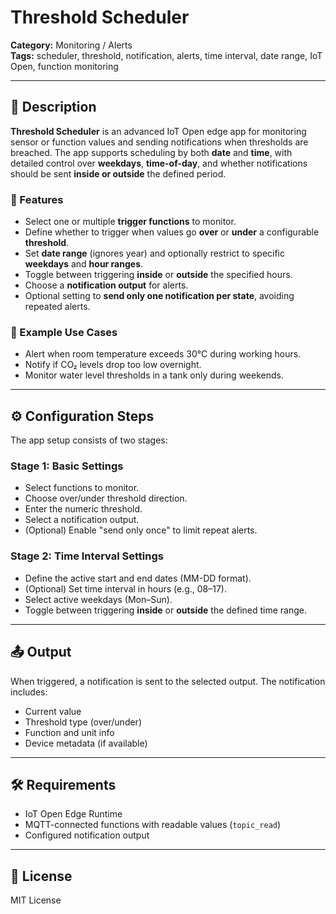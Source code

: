 # Threshold Scheduler

**Category:** Monitoring / Alerts  
**Tags:** scheduler, threshold, notification, alerts, time interval, date range, IoT Open, function monitoring

---

## 📝 Description

**Threshold Scheduler** is an advanced IoT Open edge app for monitoring sensor or function values and sending notifications when thresholds are breached. The app supports scheduling by both **date** and **time**, with detailed control over **weekdays**, **time-of-day**, and whether notifications should be sent **inside or outside** the defined period.

### 🔧 Features

- Select one or multiple **trigger functions** to monitor.
- Define whether to trigger when values go **over** or **under** a configurable **threshold**.
- Set **date range** (ignores year) and optionally restrict to specific **weekdays** and **hour ranges**.
- Toggle between triggering **inside** or **outside** the specified hours.
- Choose a **notification output** for alerts.
- Optional setting to **send only one notification per state**, avoiding repeated alerts.

### 📅 Example Use Cases

- Alert when room temperature exceeds 30°C during working hours.
- Notify if CO₂ levels drop too low overnight.
- Monitor water level thresholds in a tank only during weekends.

---

## ⚙️ Configuration Steps

The app setup consists of two stages:

### Stage 1: Basic Settings
- Select functions to monitor.
- Choose over/under threshold direction.
- Enter the numeric threshold.
- Select a notification output.
- (Optional) Enable "send only once" to limit repeat alerts.

### Stage 2: Time Interval Settings
- Define the active start and end dates (MM-DD format).
- (Optional) Set time interval in hours (e.g., 08–17).
- Select active weekdays (Mon–Sun).
- Toggle between triggering **inside** or **outside** the defined time range.

---

## 📤 Output

When triggered, a notification is sent to the selected output. The notification includes:
- Current value
- Threshold type (over/under)
- Function and unit info
- Device metadata (if available)

---

## 🛠️ Requirements

- IoT Open Edge Runtime
- MQTT-connected functions with readable values (`topic_read`)
- Configured notification output

---

## 📄 License

MIT License
